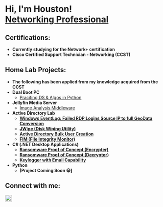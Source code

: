 <h1>Hi, I'm Houston! <br/><a href="https://www.linkedin.com/in/houston-mccarn/">Networking Professional</a></h1>


<h2>Certifications:</h2>

 - <b>Currently studying for the Network+ certification</b>
 - <b>Cisco Certified Support Technician - Networking (CCST)</b>


<h2>Home Lab Projects:</h2>

- <b>The following has been applied from my knowledge acquired from the CCST</b>
- <b>Dual Boot PC</b>
  - [Praciting DS & Algos in Python](https://github.com/joshmadakor1/Algorithms-Practice)
- <b>Jellyfin Media Server</b>
  - [Image Analysis Middleware](https://github.com/joshmadakor1/4chan-Image-Analysis-Middleware-C964) <b>
- <b>Active Directory Lab</b>
  - [Windows EventLog: Failed RDP Logins Source IP to full GeoData Conversion](https://github.com/joshmadakor1/Sentinel-Lab)
  - [JWipe (Disk Wiping Utility)](https://github.com/joshmadakor1/Jwipe.PowerShell)
  - [Active Directory Bulk User Creation](https://github.com/joshmadakor1/AD_PS)
  - [FIM (File Integrity Monitor)](https://github.com/joshmadakor1/PowerShell-Integrity-FIM)
- <b>C# (.NET Desktop Applications)</b>
  - [Ransomware Proof of Concept (Encrypter)](https://github.com/joshmadakor1/EncrypterPOC)
  - [Ransomware Proof of Concept (Decrypter)](https://github.com/joshmadakor1/DecrypterPOC)
  - [Keylogger with Email Capability](https://github.com/joshmadakor1/Key-Logger-With-Email)
- <b>Python</b>
  - [Project Coming Soon 😀]

<h2> Connect with me:</h2>

[<img align="left" alt="HoustonMcCarn | LinkedIn" width="22px" src="https://cdn.jsdelivr.net/npm/simple-icons@v3/icons/linkedin.svg" />][linkedin]



[linkedin]: https://www.linkedin.com/in/houston-mccarn/

<!--
**joshmadakor1/joshmadakor1** is a ✨ _special_ ✨ repository because its `README.md` (this file) appears on your GitHub profile.

Here are some ideas to get you started:

- 🔭 I’m currently working on ...
- 🌱 I’m currently learning ...
- 👯 I’m looking to collaborate on ...
- 🤔 I’m looking for help with ...
- 💬 Ask me about ...
- 📫 How to reach me: ...
- 😄 Pronouns: ...
- ⚡ Fun fact: ...
-->
